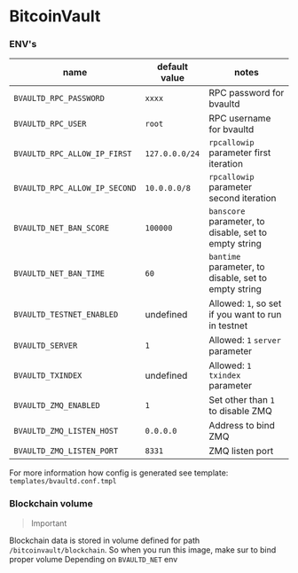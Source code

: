BitcoinVault
============================

### ENV's

| name | default value | notes |
|------|-------|-------|
| `BVAULTD_RPC_PASSWORD` | `xxxx` | RPC password for bvaultd 
| `BVAULTD_RPC_USER` | `root` | RPC username for bvaultd 
| `BVAULTD_RPC_ALLOW_IP_FIRST` | `127.0.0.0/24` | `rpcallowip` parameter first iteration 
| `BVAULTD_RPC_ALLOW_IP_SECOND` | `10.0.0.0/8` | `rpcallowip` parameter second iteration 
| `BVAULTD_NET_BAN_SCORE` | `100000` | `banscore` parameter, to disable, set to empty string 
| `BVAULTD_NET_BAN_TIME` | `60` | `bantime` parameter, to disable, set to empty string 
| `BVAULTD_TESTNET_ENABLED` | undefined | Allowed: `1`, so set if you want to run in testnet
| `BVAULTD_SERVER` | `1` | Allowed: `1` `server` parameter
| `BVAULTD_TXINDEX` | undefined | Allowed: `1` `txindex` parameter
| `BVAULTD_ZMQ_ENABLED` | `1` | Set other than `1` to disable ZMQ
| `BVAULTD_ZMQ_LISTEN_HOST` | `0.0.0.0` | Address to bind ZMQ
| `BVAULTD_ZMQ_LISTEN_PORT` | `8331` | ZMQ listen port


For more information how config is generated see template: `templates/bvaultd.conf.tmpl`


### Blockchain volume

> Important 

Blockchain data is stored in volume defined for path `/bitcoinvault/blockchain`. So when you run this image, make sur to bind proper volume 
Depending on `BVAULTD_NET` env
